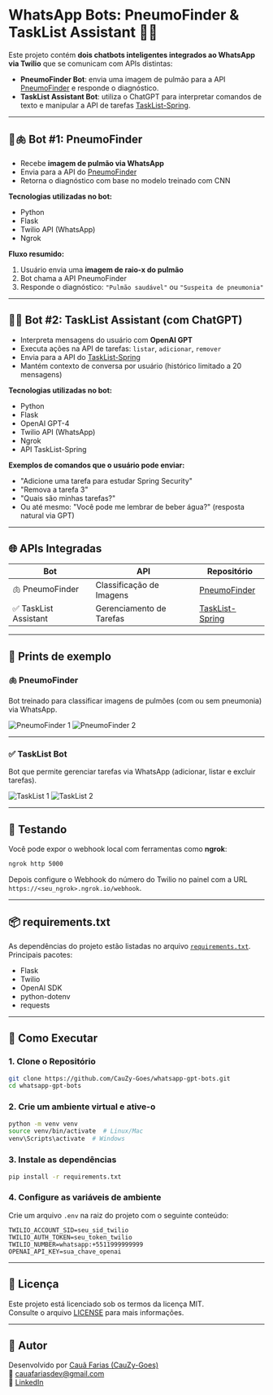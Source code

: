 
# WhatsApp Bots: PneumoFinder & TaskList Assistant 🤖📱

Este projeto contém **dois chatbots inteligentes integrados ao WhatsApp via Twilio** que se comunicam com APIs distintas:

- **PneumoFinder Bot**: envia uma imagem de pulmão para a API [PneumoFinder](https://github.com/CauZy-Goes/PneumoFinder) e responde o diagnóstico.
- **TaskList Assistant Bot**: utiliza o ChatGPT para interpretar comandos de texto e manipular a API de tarefas [TaskList-Spring](https://github.com/CauZy-Goes/TaskList-Spring).

---

## 🤖🫁 Bot #1: PneumoFinder

- Recebe **imagem de pulmão via WhatsApp**
- Envia para a API do [PneumoFinder](https://github.com/CauZy-Goes/PneumoFinder)
- Retorna o diagnóstico com base no modelo treinado com CNN

**Tecnologias utilizadas no bot:**
- Python
- Flask
- Twilio API (WhatsApp)
- Ngrok

**Fluxo resumido:**
1. Usuário envia uma **imagem de raio-x do pulmão**
2. Bot chama a API PneumoFinder
3. Responde o diagnóstico: `"Pulmão saudável"` ou `"Suspeita de pneumonia"`

---

## 🤖✅ Bot #2: TaskList Assistant (com ChatGPT)

- Interpreta mensagens do usuário com **OpenAI GPT**
- Executa ações na API de tarefas: `listar`, `adicionar`, `remover`
- Envia para a API do [TaskList-Spring](https://github.com/CauZy-Goes/TaskList-Spring)
- Mantém contexto de conversa por usuário (histórico limitado a 20 mensagens)

**Tecnologias utilizadas no bot:**
- Python
- Flask
- OpenAI GPT-4
- Twilio API (WhatsApp)
- Ngrok
- API TaskList-Spring

**Exemplos de comandos que o usuário pode enviar:**
- "Adicione uma tarefa para estudar Spring Security"
- "Remova a tarefa 3"
- "Quais são minhas tarefas?"
- Ou até mesmo: "Você pode me lembrar de beber água?" (resposta natural via GPT)

---

## 🌐 APIs Integradas

| Bot | API                | Repositório                                          |
|-----|--------------------|-------------------------------------------------------|
| 🫁 PneumoFinder | Classificação de Imagens | [PneumoFinder](https://github.com/CauZy-Goes/PneumoFinder) |
| ✅ TaskList Assistant | Gerenciamento de Tarefas | [TaskList-Spring](https://github.com/CauZy-Goes/TaskList-Spring) |

---

## 📸 Prints de exemplo

### 🫁 PneumoFinder
Bot treinado para classificar imagens de pulmões (com ou sem pneumonia) via WhatsApp.

![PneumoFinder 1](https://github.com/CauZy-Goes/Meu_Chat_Bot_Twillio/blob/main/imgs_projeto/pneumofinder1.png)
![PneumoFinder 2](https://github.com/CauZy-Goes/Meu_Chat_Bot_Twillio/blob/main/imgs_projeto/pneumofinder2.png)

---

### ✅ TaskList Bot
Bot que permite gerenciar tarefas via WhatsApp (adicionar, listar e excluir tarefas).

![TaskList 1](https://github.com/CauZy-Goes/Meu_Chat_Bot_Twillio/blob/main/imgs_projeto/tasklist1.png)
![TaskList 2](https://github.com/CauZy-Goes/Meu_Chat_Bot_Twillio/blob/main/imgs_projeto/tasklist2.png)

---

## 🧪 Testando

Você pode expor o webhook local com ferramentas como **ngrok**:

```bash
ngrok http 5000
```

Depois configure o Webhook do número do Twilio no painel com a URL `https://<seu_ngrok>.ngrok.io/webhook`.

---

## 📦 requirements.txt

As dependências do projeto estão listadas no arquivo [`requirements.txt`](./requirements.txt). Principais pacotes:

- Flask
- Twilio
- OpenAI SDK
- python-dotenv
- requests

---

## 🚀 Como Executar

### 1. Clone o Repositório

```bash
git clone https://github.com/CauZy-Goes/whatsapp-gpt-bots.git
cd whatsapp-gpt-bots
```

### 2. Crie um ambiente virtual e ative-o

```bash
python -m venv venv
source venv/bin/activate  # Linux/Mac
venv\Scripts\activate  # Windows
```

### 3. Instale as dependências

```bash
pip install -r requirements.txt
```

### 4. Configure as variáveis de ambiente

Crie um arquivo `.env` na raiz do projeto com o seguinte conteúdo:

```
TWILIO_ACCOUNT_SID=seu_sid_twilio
TWILIO_AUTH_TOKEN=seu_token_twilio
TWILIO_NUMBER=whatsapp:+5511999999999
OPENAI_API_KEY=sua_chave_openai
```


---

## 📄 Licença

Este projeto está licenciado sob os termos da licença MIT.  
Consulte o arquivo [LICENSE](https://github.com/CauZy-Goes/Meu_Chat_Bot_Twillio/blob/main/LICENSE) para mais informações.

---
## 👤 Autor

Desenvolvido por [Cauã Farias (CauZy-Goes)](https://github.com/CauZy-Goes)  
📧 cauafariasdev@gmail.com  
💼 [LinkedIn]([https://www.linkedin.com/in/cauã-farias](https://www.linkedin.com/in/cau%C3%A3-farias-739013288/))

